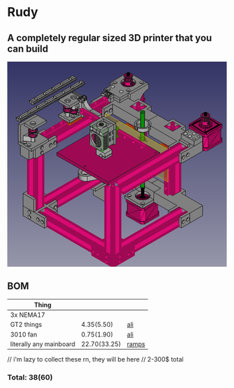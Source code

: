 # Rudy

## A completely regular sized 3D printer that you can build

![render](CAD_pic.png)

## BOM

| Thing |  |  |
| --- | --- | --- |
| 3x NEMA17 |  |  |
| GT2 things | $4.35 ($5.50) | [ali](https://www.aliexpress.com/item/4001148474252.html?spm=a2g0o.cart.0.0.3bee38daN6zSnp&mp=1) |
| 3010 fan | $0.75 ($1.90) | [ali](https://www.aliexpress.com/item/1005002675024799.html?spm=a2g0o.cart.0.0.3bee38daN6zSnp&mp=1) |
| literally any mainboard | $22.70 ($33.25) | [ramps](https://www.aliexpress.com/item/1005001631916842.html?spm=a2g0o.cart.0.0.3bee38daN6zSnp&mp=1) |

// i'm lazy to collect these rn, they will be here
// 2-300$ total

### Total: $38 ($60)